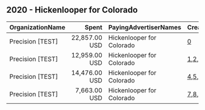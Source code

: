 ## 2020 - Hickenlooper for Colorado 
|OrganizationName|Spent|PayingAdvertiserNames|CreativeUrls|Impressions|Genders|AgeBrackets|CountryCodes|BillingAddresses|CandidateBallotInformation|
|:---|---:|:---|:---|---:|:---|:---|:---|:---|:---|
|Precision [TEST]|22,857.00 USD|Hickenlooper for Colorado|[0](https://www.snap.com/political-ads/asset/7945bf6e22f376d35365b20564bb9fe593ce012092bde9bb1ef2ffcfd014c34c?mediaType=jpg)|4,982,945||18-34|united states|"1121 14th Street NW Suite 700,Washington,20005,US"|John Hickenlooper|
|Precision [TEST]|12,959.00 USD|Hickenlooper for Colorado|[1](https://www.snap.com/political-ads/asset/f391e4c34dd1eed5ded8090169d47f691cc70541a7cadb6c8752c67c42aebddc?mediaType=mp4),[2](https://www.snap.com/political-ads/asset/74bc080726d66251b2048f70e7ebec25d3022415e112fa18f9bf99acd62cdf09?mediaType=mp4),[3](https://www.snap.com/political-ads/asset/c5c7c4f79c85e133839efa9d5e76321b0eba2eb3e0da6fbf7dac518af5e1775e?mediaType=mp4)|3,646,969||18-34|united states|"1121 14th Street NW Suite 700,Washington,20005,US"|John Hickenlooper|
|Precision [TEST]|14,476.00 USD|Hickenlooper for Colorado|[4](https://www.snap.com/political-ads/asset/6e311a949f5f598f918038ba49f8e2607237a7d9530ecbc897239a0754696110?mediaType=mp4),[5](https://www.snap.com/political-ads/asset/ef50d8eb059ddae22d4423d59957705aa040587cc0a6144a288139752bf1d9d1?mediaType=mp4),[6](https://www.snap.com/political-ads/asset/f3a07c798064497b30cf73b80a9a2a94b8ff60fe2f6b42b1d1597bff95400bcd?mediaType=mp4)|4,765,236||18-34|united states|"1121 14th Street NW Suite 700,Washington,20005,US"|John Hickenlooper|
|Precision [TEST]|7,663.00 USD|Hickenlooper for Colorado|[7](https://www.snap.com/political-ads/asset/b5065d90de96739f8e7296681b8454e44739c5ed264741811aa06b10b8621fa3?mediaType=jpg),[8](https://www.snap.com/political-ads/asset/3ca8f76bc3d986a3080e6fde6d673a5845d3d58a02394b4862bdfbb141b04830?mediaType=jpg),[9](https://www.snap.com/political-ads/asset/85569ab365787401bd34c92e3f9d81d5daa2d7829acd9996ce9cc78872fb5aee?mediaType=jpg)|2,182,647||18-34|united states|"1121 14th Street NW Suite 700,Washington,20005,US"|John Hickenlooper|
